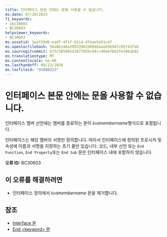 ```yaml
---
title: 인터페이스 본문 안에는 문을 사용할 수 없습니다.
ms.date: 07/20/2015
f1_keywords:
- vbc30603
- BC30603
helpviewer_keywords:
- BC30603
ms.assetid: 3aef29d6-eadf-4f1f-b214-dfeae5e51c4f
ms.openlocfilehash: 56a6b146a30933962d0048aaeb5694fc05f43fab
ms.sourcegitcommit: bf5c5850654187705bc94cc40ebfb62fe346ab02
ms.translationtype: MT
ms.contentlocale: ko-KR
ms.lasthandoff: 09/23/2020
ms.locfileid: "91089223"
---
```

# <a name="statement-cannot-appear-within-an-interface-body"></a>인터페이스 본문 안에는 문을 사용할 수 없습니다.

인터페이스 멤버 선언에는 멤버를 종료하는 문이 `End`*membername*형식으로 포함됩니다.  
  
 인터페이스는 해당 멤버의 서명만 정의합니다. 따라서 인터페이스에 정의된 프로시저 및 속성에 이름과 서명을 지정하는 초기 줄만 있습니다. 코드, 내부 선언 또는 `End Function`, `End Property`또는 `End Sub` 문은 인터페이스 내에 포함하지 않습니다.  
  
 **오류 ID:** BC30603  
  
## <a name="to-correct-this-error"></a>이 오류를 해결하려면  
  
- 인터페이스 정의에서 `End`*membername* 문을 제거합니다.  
  
## <a name="see-also"></a>참조

- [Interface 문](../language-reference/statements/interface-statement.md)
- [End \<keyword> 문](../language-reference/statements/end-keyword-statement.md)
